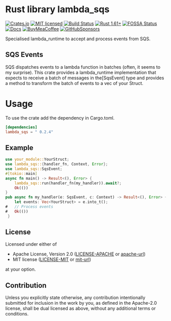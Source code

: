 
# Rust library lambda_sqs

[![Crates.io][crates-badge]][crates-url]
[![MIT licensed][mit-badge]][mit-url]
[![Build Status][circleci-badge]][circleci-url]
[![Rust 1.61+][version-badge]][version-url]
[![FOSSA Status][fossa-badge]][fossa-url]
[![Docs][docs-badge]][docs-url]
[![BuyMeaCoffee][bmac-badge]][bmac-url]
[![GitHubSponsors][ghub-badge]][ghub-url]

Specialised lambda_runtime to accept and process events from SQS.

## SQS Events

SQS dispatches events to a lambda function in batches (often, it seems
to my surprise). This crate provides a lambda_runtime implementation that
expects to receive a batch of messages in the[SqsEvent] type and provides
a method to transform the batch of events to a vec of your Struct.

# Usage

To use the crate add the dependency in Cargo.toml.

```toml
[dependencies]
lambda_sqs = " 0.2.4"
```

## Example

```rust
use your_module::YourStruct;
use lambda_sqs::{handler_fn, Context, Error};
use lambda_sqs::SqsEvent;
#[tokio::main]
async fn main() -> Result<(), Error> {
    lambda_sqs::run(handler_fn(my_handler)).await?;
    Ok(())
}
pub async fn my_handler(e: SqsEvent, c: Context) -> Result<(), Error> {
    let events: Vec<YourStruct> = e.into_t();
#   // Process events
#   Ok(())
 }
```

## License

Licensed under either of

* Apache License, Version 2.0
   ([LICENSE-APACHE](LICENSE-APACHE) or [apache-url])
* MIT license
   ([LICENSE-MIT](LICENSE-MIT) or [mit-url])

at your option.

[apache-url]: http://www.apache.org/licenses/LICENSE-2.0
[mit-url]: http://opensource.org/licenses/MIT

## Contribution

Unless you explicitly state otherwise, any contribution intentionally submitted
for inclusion in the work by you, as defined in the Apache-2.0 license, shall be
dual licensed as above, without any additional terms or conditions.

[crates-badge]: https://img.shields.io/crates/v/lambda_sqs.svg
[crates-url]: https://crates.io/crates/lambda_sqs
[mit-badge]: https://img.shields.io/badge/license-MIT-blue.svg
[mit-url]: https://github.com/jerusdp/lambda_sqs/blob/main/LICENSE
[circleci-badge]: https://circleci.com/gh/jerusdp/lambda-sqs/tree/main.svg?style=svg
[circleci-url]: https://circleci.com/gh/jerusdp/lambda-sqs/tree/main
[version-badge]: https://img.shields.io/badge/rust-1.61+-orange.svg
[version-url]: https://www.rust-lang.org
[fossa-badge]: https://app.fossa.com/api/projects/custom%2B22707%2Fgit%40github.com%3Ajerusdp%2Flambda_sqs.git.svg?type=shield
[fossa-url]: https://app.fossa.com/projects/custom%2B22707%2Fgit%40github.com%3Ajerusdp%2Flambda_sqs.git?ref=badge_shield
[docs-badge]:  https://docs.rs/lambda_sqs/badge.svg
[docs-url]:  https://docs.rs/lambda_sqs
[bmac-badge]: https://badgen.net/badge/icon/buymeacoffee?color=yellow&icon=buymeacoffee&label
[bmac-url]: https://buymeacoffee.com/jerusdp
[ghub-badge]: https://img.shields.io/badge/sponsor-30363D?logo=GitHub-Sponsors&logoColor=#white
[ghub-url]: https://github.com/sponsors/jerusdp
